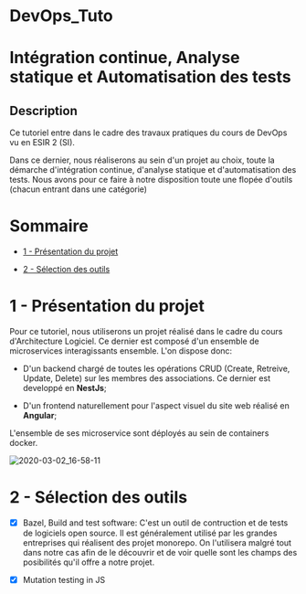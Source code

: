 # DevOps_Tuto

# **Intégration continue, Analyse statique et Automatisation des tests**

## **Description**
Ce tutoriel entre dans le cadre des travaux pratiques du cours de DevOps vu en ESIR 2 (SI).

Dans ce dernier, nous réaliserons au sein d'un projet au choix, toute la démarche d'intégration continue, d'analyse statique et d'automatisation des tests.
Nous avons pour ce faire à notre disposition toute une flopée d'outils (chacun entrant dans une catégorie)

# Sommaire

- [1 - Présentation du projet](#1---présentation-du-projet)

- [2 - Sélection des outils](#2---sélection-des-outils)

# 1 - Présentation du projet

Pour ce tutoriel, nous utiliserons un projet réalisé dans le cadre du cours d'Architecture Logiciel.
Ce dernier est composé d'un ensemble de microservices interagissants ensemble.
L'on dispose donc:

- D'un backend chargé de toutes les opérations CRUD (Create, Retreive, Update, Delete) sur les membres des associations. Ce dernier est developpé en **NestJs**;

- D'un frontend naturellement pour l'aspect visuel du site web réalisé en **Angular**;

L'ensemble de ses microservice sont déployés au sein de containers docker.

![2020-03-02_16-58-11](https://user-images.githubusercontent.com/107374001/226594474-18af22d8-e68e-4ab1-ab1f-41d0a3f90f1c.png)



# 2 - Sélection des outils

- [x] Bazel, Build and test software: C'est un outil de contruction et de tests de logiciels open source. Il est généralement utilisé par les grandes entreprises qui réalisent des projet monorepo. On l'utilisera malgré tout dans notre cas afin de le découvrir et de voir quelle sont les champs des posibilités qu'il offre a notre projet.

- [x] Mutation testing in JS

